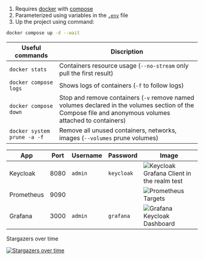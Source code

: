 1. Requires [docker](https://docs.docker.com/get-docker/) with [compose](https://docs.docker.com/compose/install/)
2. Parameterized using variables in the [`.env`](.env) file
3. Up the project using command:
```sh
docker compose up -d --wait
```

| Useful commands | Discription
|-|-
| `docker stats` | Containers resource usage (`--no-stream` only pull the first result)
| `docker compose logs` | Shows logs of containers (`-f` to follow logs)
| `docker compose down` | Stop and remove containers (`-v` remove named volumes declared in the volumes section of the Compose file and anonymous volumes attached to containers)
| `docker system prune -a -f` | Remove all unused containers, networks, images (`--volumes` prune volumes)

| App | Port | Username | Password | Image
|-|-|-|-|-
| Keycloak | 8080 | `admin` | `keycloak` | ![Keycloak Grafana Client in the realm test](.github/images/keycloak.png)
| Prometheus | 9090 | | | ![Prometheus Targets](.github/images/prometheus.png)
| Grafana | 3000 | `admin` | `grafana` | ![Grafana Keycloak Dashboard](.github/images/grafana.png)

Stargazers over time

[![Stargazers over time](https://starchart.cc/eabykov/keycloak-compose.svg)](https://starchart.cc/eabykov/keycloak-compose)
